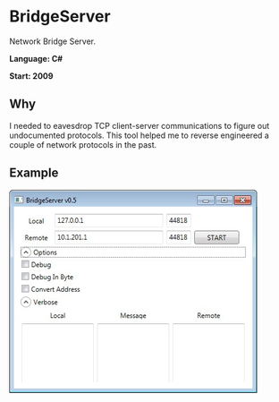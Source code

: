 # BridgeServer
Network Bridge Server.

**Language: C#**

**Start: 2009**

## Why
I needed to eavesdrop TCP client-server communications to figure out undocumented protocols. This tool helped me to reverse engineered a couple of network protocols in the past.

## Example

![Example](/images/example.jpg)
